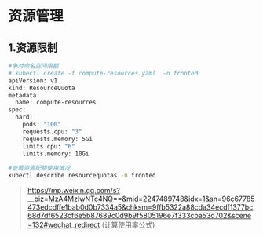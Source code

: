 # 资源管理

## 1.资源限制

```bash
#争对命名空间限额
# kubectl create -f compute-resources.yaml  -n fronted
apiVersion: v1
kind: ResourceQuota
metadata:
  name: compute-resources
spec:
  hard:
    pods: "100"
    requests.cpu: "3"
    requests.memory: 5Gi
    limits.cpu: "6"
    limits.memory: 10Gi    
    
#查看资源配额使用情况
kubectl describe resourcequotas -n fronted
```

>  https://mp.weixin.qq.com/s?__biz=MzA4MzIwNTc4NQ==&mid=2247489748&idx=1&sn=96c67785473edcdffe1bab0d0b7334a5&chksm=9ffb5322a88cda34ecdf1377bc68d7df6523cf6e5b87689c0d9b9f5805196e7f333cba53d702&scene=132#wechat_redirect (计算使用率公式)

